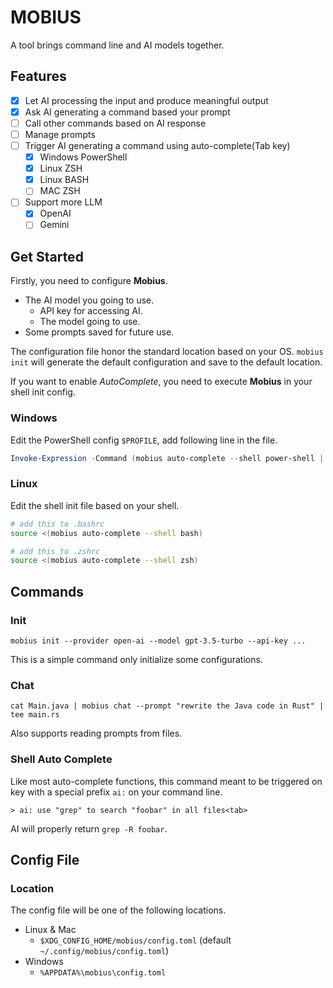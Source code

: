 # MOBIUS

A tool brings command line and AI models together.

## Features

- [X] Let AI processing the input and produce meaningful output
- [X] Ask AI generating a command based your prompt
- [ ] Call other commands based on AI response
- [ ] Manage prompts
- [ ] Trigger AI generating a command using auto-complete(Tab key)
  - [X] Windows PowerShell
  - [X] Linux ZSH
  - [X] Linux BASH
  - [ ] MAC ZSH
- [ ] Support more LLM
  - [X] OpenAI
  - [ ] Gemini

## Get Started

Firstly, you need to configure **Mobius**.

* The AI model you going to use.
  * API key for accessing AI.
  * The model going to use.
* Some prompts saved for future use.

The configuration file honor the standard location based on your OS.
`mobius init` will generate the default configuration and save to the default location.

If you want to enable *AutoComplete*, you need to execute **Mobius** in your shell init config.

### Windows
Edit the PowerShell config `$PROFILE`, add following line in the file.

```powershell
Invoke-Expression -Command (mobius auto-complete --shell power-shell | Out-String)
```

### Linux
Edit the shell init file based on your shell.

```bash
# add this to .bashrc
source <(mobius auto-complete --shell bash)
```

```bash
# add this to .zshrc
source <(mobius auto-complete --shell zsh)
```

## Commands

### Init

```shell
mobius init --provider open-ai --model gpt-3.5-turbo --api-key ...
```

This is a simple command only initialize some configurations.

### Chat

```shell
cat Main.java | mobius chat --prompt "rewrite the Java code in Rust" | tee main.rs
```

Also supports reading prompts from files.

### Shell Auto Complete

Like most auto-complete functions, this command meant to be triggered on <tab> key with a special 
prefix `ai:` on your command line.

```shell
> ai: use "grep" to search "foobar" in all files<tab>
```

AI will properly return `grep -R foobar`.

## Config File

### Location

The config file will be one of the following locations.

* Linux & Mac
  * `$XDG_CONFIG_HOME/mobius/config.toml` (default `~/.config/mobius/config.toml`)
* Windows
  * `%APPDATA%\mobius\config.toml`
